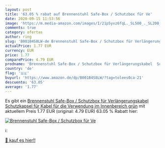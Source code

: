 ```yaml
---
layout: post
title: '63.05 % rabat auf Brennenstuhl Safe-Box / Schutzbox für Ve'
date: 2020-09-15 11:53:56
image: 'https://m.media-amazon.com/images/I/21p5yxz6fqL._SL500_._SL200_.jpg'
comments: true
category: ofertas
author: ring
slug: 'B001B4S8LW-de Brennenstuhl Safe-Box / Schutzbox für Verlängerungskabel  Schutzkapsel für Kabel  für die Verwendung im Innenbereich  grün'
actualPrice: 1.77 EUR
currency: EUR
price: 1.77
comparePrice: 4.79 EUR
prodname: 'Brennenstuhl Safe-Box / Schutzbox für Verlängerungskabel  Schutzkapsel für Kabel  für die Verwendung im Innenbereich  grün'
country: 'de'
flag: '🇩🇪'
buyurl: 'https://www.amazon.de/dp/B001B4S8LW/?tag=tolees0ca-21'
descuento: '63.05'
average: '1.77'
---
```


Es gibt ein [Brennenstuhl Safe-Box / Schutzbox für Verlängerungskabel  Schutzkapsel für Kabel  für die Verwendung im Innenbereich  grün](https://www.amazon.de/dp/B001B4S8LW/?tag=tolees0ca-21) mit aktuellem Preis 1.77 EUR (original: 4.79 EUR) 63.05 % Rabatt hier:

[![Brennenstuhl Safe-Box / Schutzbox für Ve](https://m.media-amazon.com/images/I/21p5yxz6fqL._SL500_._SL200_.jpg)](https://www.amazon.de/dp/B001B4S8LW/?tag=tolees0ca-21)

ℹ️:


[🛒 kauf es hier!!](https://www.amazon.de/dp/B001B4S8LW/?tag=tolees0ca-21)
